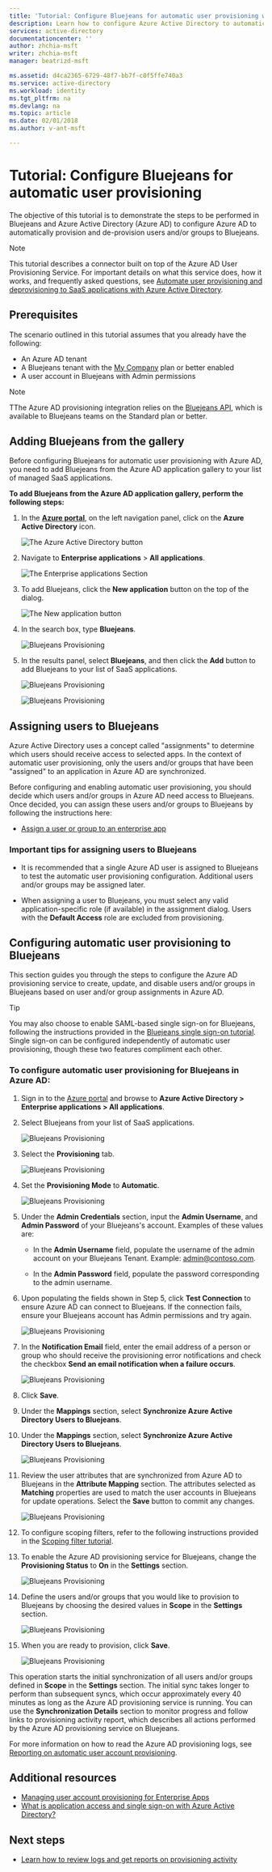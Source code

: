 ```yaml
---
title: 'Tutorial: Configure Bluejeans for automatic user provisioning with Azure Active Directory | Microsoft Docs'
description: Learn how to configure Azure Active Directory to automatically provision and de-provision user accounts to Bluejeans.
services: active-directory
documentationcenter: ''
author: zhchia-msft
writer: zhchia-msft
manager: beatrizd-msft

ms.assetid: d4ca2365-6729-48f7-bb7f-c0f5ffe740a3
ms.service: active-directory
ms.workload: identity
ms.tgt_pltfrm: na
ms.devlang: na
ms.topic: article
ms.date: 02/01/2018
ms.author: v-ant-msft

---
```


# Tutorial: Configure Bluejeans for automatic user provisioning

The objective of this tutorial is to demonstrate the steps to be performed in Bluejeans and Azure Active Directory (Azure AD) to configure Azure AD to automatically provision and de-provision users and/or groups to Bluejeans.

> [!NOTE]
> This tutorial describes a connector built on top of the Azure AD User Provisioning Service. For important details on what this service does, how it works, and frequently asked questions, see [Automate user provisioning and deprovisioning to SaaS applications with Azure Active Directory](./active-directory-saas-app-provisioning.md).

## Prerequisites

The scenario outlined in this tutorial assumes that you already have the following:

*   An Azure AD tenant
*   A Bluejeans tenant with the [My Company](https://www.Bluejeans.com/pricing) plan or better enabled
*   A user account in Bluejeans with Admin permissions

> [!NOTE]
> TThe Azure AD provisioning integration relies on the [Bluejeans API](https://Bluejeans.github.io/developer), which is available to Bluejeans teams on the Standard plan or better.

## Adding Bluejeans from the gallery
Before configuring Bluejeans for automatic user provisioning with Azure AD, you need to add Bluejeans from the Azure AD application gallery to your list of managed SaaS applications.

**To add Bluejeans from the Azure AD application gallery, perform the following steps:**

1. In the **[Azure portal](https://portal.azure.com)**, on the left navigation panel, click on the **Azure Active Directory** icon. 

	![The Azure Active Directory button][1]

2. Navigate to **Enterprise applications** > **All applications**.

	![The Enterprise applications Section][2]
	
3. To add Bluejeans, click the **New application** button on the top of the dialog.

	![The New application button][3]

4. In the search box, type **Bluejeans**.

	![Bluejeans Provisioning](./media/active-directory-saas-bluejeans-provisioning-tutorial/BluejeansAppSearch.png)

5. In the results panel, select **Bluejeans**, and then click the **Add** button to add Bluejeans to your list of SaaS applications.

	![Bluejeans Provisioning](./media/active-directory-saas-bluejeans-provisioning-tutorial/BluejeansAppSearchResults.png)

	![Bluejeans Provisioning](./media/active-directory-saas-bluejeans-provisioning-tutorial/BluejeansAppCreate.png)
	
## Assigning users to Bluejeans

Azure Active Directory uses a concept called "assignments" to determine which users should receive access to selected apps. In the context of automatic user provisioning, only the users and/or groups that have been "assigned" to an application in Azure AD are synchronized.

Before configuring and enabling automatic user provisioning, you should decide which users and/or groups in Azure AD need access to Bluejeans. Once decided, you can assign these users and/or groups to Bluejeans by following the instructions here:

*   [Assign a user or group to an enterprise app](active-directory-coreapps-assign-user-azure-portal.md)

### Important tips for assigning users to Bluejeans

*	It is recommended that a single Azure AD user is assigned to Bluejeans to test the automatic user provisioning configuration. Additional users and/or groups may be assigned later.

*	When assigning a user to Bluejeans, you must select any valid application-specific role (if available) in the assignment dialog. Users with the **Default Access** role are excluded from provisioning.

## Configuring automatic user provisioning to Bluejeans

This section guides you through the steps to configure the Azure AD provisioning service to create, update, and disable users and/or groups in Bluejeans based on user and/or group assignments in Azure AD.

> [!TIP]
> You may also choose to enable SAML-based single sign-on for Bluejeans, following the instructions provided in the [Bluejeans single sign-on tutorial](active-directory-saas-bluejeans-tutorial.md). Single sign-on can be configured independently of automatic user provisioning, though these two features compliment each other.

### To configure automatic user provisioning for Bluejeans in Azure AD:

1. Sign in to the [Azure portal](https://portal.azure.com) and browse to **Azure Active Directory > Enterprise applications > All applications**.

2. Select Bluejeans from your list of SaaS applications.
 
	![Bluejeans Provisioning](./media/active-directory-saas-bluejeans-provisioning-tutorial/Bluejeans2.png)

3. Select the **Provisioning** tab.

	![Bluejeans Provisioning](./media/active-directory-saas-bluejeans-provisioning-tutorial/BluejeansProvisioningTab.png)

4. Set the **Provisioning Mode** to **Automatic**.

	![Bluejeans Provisioning](./media/active-directory-saas-bluejeans-provisioning-tutorial/Bluejeans1.png)

5. Under the **Admin Credentials** section, input the **Admin Username**, and **Admin Password** of your Bluejeans's account. Examples of these values are:

	*   In the **Admin Username** field, populate the username of the admin account on your Bluejeans Tenant. Example: admin@contoso.com.

	*   In the **Admin Password** field, populate the password corresponding to the admin username.

6. Upon populating the fields shown in Step 5, click **Test Connection** to ensure Azure AD can connect to Bluejeans. If the connection fails, ensure your Bluejeans account has Admin permissions and try again.

	![Bluejeans Provisioning](./media/active-directory-saas-bluejeans-provisioning-tutorial/BluejeansTestConnection.png)

7. In the **Notification Email** field, enter the email address of a person or group who should receive the provisioning error notifications and check the checkbox **Send an email notification when a failure occurs**.

	![Bluejeans Provisioning](./media/active-directory-saas-bluejeans-provisioning-tutorial/BluejeansNotificationEmail.png)

8. Click **Save**. 

9. Under the **Mappings** section, select **Synchronize Azure Active Directory Users to Bluejeans**.

10. Under the **Mappings** section, select **Synchronize Azure Active Directory Users to Bluejeans**.

	![Bluejeans Provisioning](./media/active-directory-saas-bluejeans-provisioning-tutorial/BluejeansMapping.png)

11. Review the user attributes that are synchronized from Azure AD to Bluejeans in the **Attribute Mapping** section. The attributes selected as **Matching** properties are used to match the user accounts in Bluejeans for update operations. Select the **Save** button to commit any changes.

	![Bluejeans Provisioning](./media/active-directory-saas-bluejeans-provisioning-tutorial/BluejeansUserMappingAtrributes.png)

12. To configure scoping filters, refer to the following instructions provided in the [Scoping filter tutorial](./active-directory-saas-scoping-filters).

13. To enable the Azure AD provisioning service for Bluejeans, change the **Provisioning Status** to **On** in the **Settings** section.

	![Bluejeans Provisioning](./media/active-directory-saas-bluejeans-provisioning-tutorial/BluejeansProvisioningStatus.png)

14. Define the users and/or groups that you would like to provision to Bluejeans by choosing the desired values in **Scope** in the **Settings** section.

	![Bluejeans Provisioning](./media/active-directory-saas-bluejeans-provisioning-tutorial/UserGroupSelection.png)

15. When you are ready to provision, click **Save**.

	![Bluejeans Provisioning](./media/active-directory-saas-bluejeans-provisioning-tutorial/SaveProvisioning.png)

This operation starts the initial synchronization of all users and/or groups defined in **Scope** in the **Settings** section. The initial sync takes longer to perform than subsequent syncs, which occur approximately every 40 minutes as long as the Azure AD provisioning service is running. You can use the **Synchronization Details** section to monitor progress and follow links to provisioning activity report, which describes all actions performed by the Azure AD provisioning service on Bluejeans.

For more information on how to read the Azure AD provisioning logs, see [Reporting on automatic user account provisioning](./active-directory-saas-provisioning-reporting.md).

## Additional resources

* [Managing user account provisioning for Enterprise Apps](active-directory-enterprise-apps-manage-provisioning.md)
* [What is application access and single sign-on with Azure Active Directory?](active-directory-appssoaccess-whatis.md)

## Next steps

* [Learn how to review logs and get reports on provisioning activity](active-directory-saas-provisioning-reporting.md)

<!--Image references-->
[1]: ./media/active-directory-saas-bluejeans-provisioning-tutorial/tutorial_general_01.png
[2]: ./media/active-directory-saas-bluejeans-tutorial/tutorial_general_02.png
[3]: ./media/active-directory-saas-bluejeans-tutorial/tutorial_general_03.png